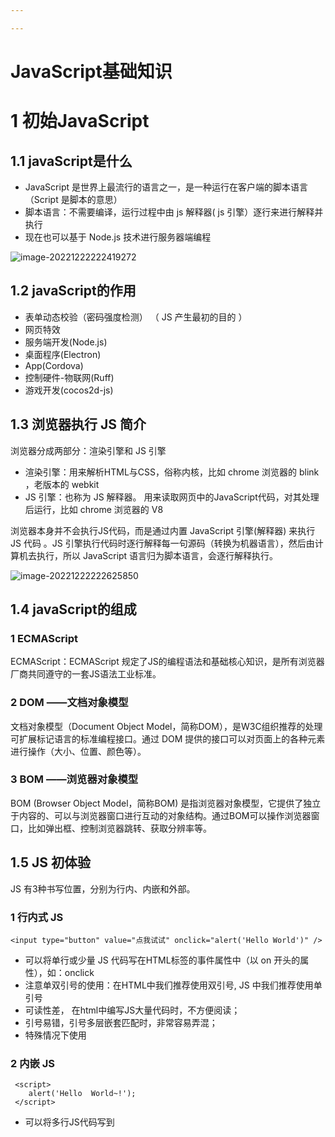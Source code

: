 ```yaml
---

---
```


# JavaScript基础知识

# 1	初始JavaScript

## 1.1  javaScript是什么

- JavaScript 是世界上最流行的语言之一，是一种运行在客户端的脚本语言 （Script 是脚本的意思）
- 脚本语言：不需要编译，运行过程中由 js 解释器( js 引擎）逐行来进行解释并执行
- 现在也可以基于 Node.js 技术进行服务器端编程

![image-20221222222419272](C:/Users/ly/AppData/Roaming/Typora/typora-user-images/image-20221222222419272.png)



## 1.2  javaScript的作用

-  表单动态校验（密码强度检测）  （ JS 产生最初的目的 ）
-  网页特效
-  服务端开发(Node.js)
-  桌面程序(Electron)
-  App(Cordova) 
-  控制硬件-物联网(Ruff)
-  游戏开发(cocos2d-js)



##  1.3  浏览器执行 JS 简介

浏览器分成两部分：渲染引擎和 JS 引擎

-  渲染引擎：用来解析HTML与CSS，俗称内核，比如 chrome 浏览器的 blink ，老版本的 webkit
-  JS 引擎：也称为 JS 解释器。 用来读取网页中的JavaScript代码，对其处理后运行，比如 chrome  浏览器的 V8

浏览器本身并不会执行JS代码，而是通过内置 JavaScript 引擎(解释器) 来执行 JS 代码 。JS 引擎执行代码时逐行解释每一句源码（转换为机器语言），然后由计算机去执行，所以 JavaScript 语言归为脚本语言，会逐行解释执行。

![image-20221222222625850](C:/Users/ly/AppData/Roaming/Typora/typora-user-images/image-20221222222625850.png)



## 1.4  javaScript的组成

### 1 ECMAScript

ECMAScript：ECMAScript 规定了JS的编程语法和基础核心知识，是所有浏览器厂商共同遵守的一套JS语法工业标准。

### 2 DOM ——文档对象模型

文档对象模型（Document Object Model，简称DOM），是W3C组织推荐的处理可扩展标记语言的标准编程接口。通过 DOM 提供的接口可以对页面上的各种元素进行操作（大小、位置、颜色等）。

### 3 BOM ——浏览器对象模型

BOM (Browser Object Model，简称BOM) 是指浏览器对象模型，它提供了独立于内容的、可以与浏览器窗口进行互动的对象结构。通过BOM可以操作浏览器窗口，比如弹出框、控制浏览器跳转、获取分辨率等。



## 1.5  JS 初体验

JS 有3种书写位置，分别为行内、内嵌和外部。 

### 1 行内式 JS

```
<input type="button" value="点我试试" onclick="alert('Hello World')" />
```

- 可以将单行或少量 JS 代码写在HTML标签的事件属性中（以 on 开头的属性），如：onclick
- 注意单双引号的使用：在HTML中我们推荐使用双引号, JS 中我们推荐使用单引号
- 可读性差， 在html中编写JS大量代码时，不方便阅读；
- 引号易错，引号多层嵌套匹配时，非常容易弄混；
- 特殊情况下使用

### 2 内嵌 JS

```
 <script>
    alert('Hello  World~!');
 </script>
```

- 可以将多行JS代码写到 <script> 标签中
- 内嵌 JS 是学习时常用的方式

### 3 外部 JS文件

```
<script src="my.js"></script>
```

- 利于HTML页面代码结构化，把大段 JS代码独立到 HTML 页面之外，既美观，也方便文件级别的复用
- 引用外部 JS文件的 script 标签中间不可以写代码
- 适合于JS 代码量比较大的情况



## 1.6 JavaScript 注释

### 1 单行注释

//  用来注释单行文字（  快捷键   ctrl  +  /   ）

### 2 多行注释

/* */  用来注释多行文字（ 默认快捷键  alt +  shift  + a ） 
快捷键修改为：   ctrl + shift  +  /  
vscode- 首选项按- 键盘快捷方式 -查找 原来的快捷键-修改为新的快捷键 -回车确认



## 1.7  JavaScript 输入输出语句

| **方法**         | **说明**                       | **归属** |
| ---------------- | ------------------------------ | -------- |
| alert(msg)       | 浏览器弹出警示框               | 浏览器   |
| console.log(msg) | 浏览器控制台打印输出信息       | 浏览器   |
| prompt(info)     | 浏览器弹出输入框，用户可以输入 | 浏览器   |

注意：alert() 主要用来显示消息给用户，console.log() 用来给程序员自己看运行时的消息。

```
<script>
        // 这是一个输入框
        prompt('请输入您的年龄');
        // alert 弹出警示框 输出的 展示给用户的
        alert('计算的结果是');
        // console 控制台输出 给程序员测试用的  
        console.log('我是程序员能看到的');
</script>
```



## 1.8   解释型语言和编译型语言

### 1 概述

计算机不能直接理解任何除机器语言以外的语言，所以必须要把程序员所写的程序语言翻译成机器语言才能执行程序。程序语言翻译成机器语言的工具，被称为翻译器

![image-20221224153930345](C:/Users/ly/AppData/Roaming/Typora/typora-user-images/image-20221224153930345.png)

-  翻译器翻译的方式有两种：一个是编译，另外一个是解释。两种方式之间的区别在于翻译的时间点不同
-  编译器是在代码执行之前进行编译，生成中间代码文件
-  解释器是在运行时进行及时解释，并立即执行(当编译器以解释方式运行的时候，也称之为解释器)

### 2 执行过程

![image-20221224154014588](C:/Users/ly/AppData/Roaming/Typora/typora-user-images/image-20221224154014588.png)

类似于请客吃饭：

- 编译语言：首先把所有菜做好，才能上桌吃饭
- 解释语言：好比吃火锅，边吃边涮，同时进行







# 2	变量

## 2.1  变量概述

### 1 什么是变量

白话：变量就是一个装东西的盒子。
通俗：变量是用于存放数据的容器。 我们通过 变量名 获取数据，甚至数据可以修改

![image-20221223133040365](C:/Users/ly/AppData/Roaming/Typora/typora-user-images/image-20221223133040365.png)

### 2 变量在内存中的存储

本质：变量是程序在内存中申请的一块用来存放数据的空间。
类似我们酒店的房间，一个房间就可以看做是一个变量。

![image-20221223133125665](C:/Users/ly/AppData/Roaming/Typora/typora-user-images/image-20221223133125665.png)



## 2.2  变量的使用

变量在使用时分为两步： 1. 声明变量   2. 赋值 

### 1 声明变量

```
//  声明变量  
var age; //  声明一个 名称为age 的变量     
```

- var 是一个 JS关键字，用来声明变量( variable 变量的意思 )。使用该关键字声明变量后，计算机会自动为变量分配内存空间，不需要程序员管
- age 是程序员定义的变量名，我们要通过变量名来访问内存中分配的空间

### 2 赋值

```
age = 10; // 给 age  这个变量赋值为 10
```

- = 用来把右边的值赋给左边的变量空间中   此处代表赋值的意思
- 变量值是程序员保存到变量空间里的值

### 3 变量的初始化

```
var age  = 18;  // 声明变量同时赋值为 18          
```

声明一个变量并赋值， 我们称之为变量的初始化。



## 2.3  变量语法扩展

### 1 更新变量

一个变量被重新复赋值后，它原有的值就会被覆盖，变量值将以最后一次赋的值为准。

```
var age = 18;

age = 81;   // 最后的结果就是81因为18 被覆盖掉了 
```

### 2 同时声明多个变量

```
var age = 10,  name = 'zs', sex = 2; 
```

### 3 声明变量特殊情况

| **情况**                      | **说明**               | **结果**  |
| ----------------------------- | ---------------------- | --------- |
| var age ; console.log (age);  | 只声明 不赋值          | undefined |
| console.log(age)              | 不声明 不赋值 直接使用 | 报错      |
| age  = 10; console.log (age); | 不声明 只赋值          | 10        |



## 2.4  变量命名规范

- 由字母(A-Za-z)、数字(0-9)、下划线(_)、美元符号( $ )组成，如：usrAge, num01, _name
- 严格区分大小写。var app; 和 var App; 是两个变量
- 不能 以数字开头。  18age   是错误的
- 不能 是关键字、保留字。例如：var、for、while
- 变量名必须有意义。 MMD   BBD        nl   →     age  
- 遵守驼峰命名法。首字母小写，后面单词的首字母需要大写。 myFirstName
- 推荐翻译网站： 有道    爱词霸







# 3	数据类型

## 3.1  数据类型简介

### 1 为什么需要数据类型

- 在计算机中，不同的数据所需占用的存储空间是不同的，为了便于把数据分成所需内存大小不同的数据，充分利用存储空间，于是定义了不同的数据类型。
- 简单来说，数据类型就是数据的类别型号。比如姓名“张三”，年龄18，这些数据的类型是不一样的

### 2 变量的数据类型

变量是用来存储值的所在处，它们有名字和数据类型。变量的数据类型决定了如何将代表这些值的位存储到计算机的内存中。JavaScript 是一种弱类型或者说动态语言。这意味着不用提前声明变量的类型，在程序运行过程中，类型会被自动确定。

### 3 数据类型的分类

JS 把数据类型分为两类：

-  简单数据类型 （Number,String,Boolean,Undefined,Null）
-  复杂数据类型 （object)



-  简单数据类型 （Number,String,Boolean,Undefined,Null）
-  复杂数据类型 （object)

## 3.2  简单数据类型

### 基本数据类型

| 简单数据类型 | 说明                                               | 默认值    |
| ------------ | -------------------------------------------------- | --------- |
| Number       | 数字型，包含整型值和浮点型值，如21、0.21           | 0         |
| Boolean      | 布尔值类型，如true, false,等价于1和0               | false     |
| String       | 字符串类型，如”张三”注意咱们js里面，字符串都带引号 | ""        |
| Undefined    | var a;声明了变量a但是没有给值，此时a = undefined   | undefined |
| Null         | var a = null;声明了变量a为空值                     | null      |



#### 数字型Number

```
var age = 21;       // 整数
var Age = 21.3747;  // 小数 

数字型进制
  // 1.八进制数字序列范围：0~7
 var num1 = 07;   // 对应十进制的7
 var num2 = 019;  // 对应十进制的19
 var num3 = 08;   // 对应十进制的8
  // 2.十六进制数字序列范围：0~9以及A~F
 var num = 0xA;   

数字型范围
alert(Number.MAX_VALUE); // 1.7976931348623157e+308
alert(Number.MIN_VALUE); // 5e-324

数字型三个特殊值
alert(Infinity);  // Infinity，代表无穷大，大于任何数值
alert(-Infinity); // -Infinity，代表无穷小，小于任何数值
alert(NaN);       // NaN，代表一个非数值

isNaN()
用来判断一个变量是否为非数字的类型，返回 true 或者 false
var usrAge = 21;
var isOk = isNaN(userAge);
console.log(isNum);            // false ，21 不是一个非数字
var usrName = "andy";
console.log(isNaN(userName));  // true ，"andy"是一个非数字
```



#### 字符串型String

```
字符串型可以是引号中的任意文本，其语法为 双引号 "" 和 单引号''
因为 HTML 标签里面的属性使用的是双引号，JS 这里我们更推荐使用单引号。

字符串引号嵌套
JS 可以用单引号嵌套双引号 ，或者用双引号嵌套单引号 (外双内单，外单内双)
var strMsg = '我是"高帅富"程序猿';   // 可以用''包含""
var strMsg2 = "我是'高帅富'程序猿";  // 也可以用"" 包含''

字符串转义符
| **转义符**  | **解释说明**             	
| \n         | 换行符，n 是 newline 的意思  
| \ \        | 斜杠 \                     
| \'         |  单引号                     
| \"         | ”双引号                     
| \t         | tab 缩进                    
| \b         | 空格 ，b 是 blank 的意思    



字符串长度
var strMsg = "我是帅气多金的程序猿！";
alert(strMsg.length); // 显示 11

字符串拼接
//1.1 字符串 "相加"
alert('hello' + ' ' + 'world'); // hello world
//1.2 数值字符串 "相加"
alert('100' + '100'); // 100100
//1.3 数值字符串 + 数值
alert('11' + 12);     // 1112 

字符串拼接加强
console.log('pink老师' + 18);           // 只要有字符就会相连 
var age = 18;
// console.log('pink老师age岁啦');       // 这样不行哦
console.log('pink老师' + age);          // pink老师18
console.log('pink老师' + age + '岁啦');  // pink老师18岁啦
```



#### 布尔型 Boolean

```
布尔类型有两个值：true 和 false ，其中 true 表示真（对），而 false 表示假（错）。
布尔型和数字型相加的时候， true 的值为 1 ，false 的值为 0。

console.log(true + 1);  // 2
console.log(false + 1); // 1
```



#### Undefined 和 Null

```
一个声明后没有被赋值的变量会有一个默认值 undefined ( 如果进行相连或者相加时，注意结果）
var variable;
console.log(variable);           // undefined
console.log('你好' + variable);  // 你好undefined
console.log(11 + variable);     // NaN
console.log(true + variable);   //  NaN

一个声明变量给 null 值，里面存的值为空（学习对象时，我们继续研究null)
var vari = null;
console.log('你好' + vari);  // 你好null
console.log(11 + vari);     // 11
console.log(true + vari);   //  1
```



## 3.3  获取变量数据类型

### 1 获取检测变量的数据类型(typeof)

```
var num = 18;
console.log(typeof num) // 结果 number 

不同类型的返回值
类型			例				结果
String		typeof ”小白”		 	"string"
Number		typeof 18		   	 "number"
Boolean		typeof true	      	 "boolean"
Undefined	typeof undefined	 "undefined"
Null		typeof null			 "object"

```

### 2 字面量

字面量是在源代码中一个固定值的表示法，通俗来说，就是字面量表示如何表达这个值。

- 数字字面量：8, 9, 10
- 字符串字面量：'黑马程序员', "大前端"
- 布尔字面量：true，false



- 数字字面量：8, 9, 10
- 字符串字面量：'黑马程序员', "大前端"
- 布尔字面量：true，false

## 3.4  数据类型转换

### 1 什么是数据类型转换

使用表单、prompt 获取过来的数据默认是字符串类型的，此时就不能直接简单的进行加法运算，而需要转换变量的数据类型。通俗来说，就是把一种数据类型的变量转换成另外一种数据类型。
我们通常会实现3种方式的转换

- 转换为字符串类型
- 转换为数字型
- 转换为布尔型

### 2 转换为字符串

| 方式             | 说明                         | 案 例                              |
| ---------------- | ---------------------------- | ---------------------------------- |
| toString()       | 转成字符串                   | var num=1;alert(num.toString());   |
| String()强制转换 | 转成字符串                   | var num=1;alert(String(num));      |
| 加号拼接字符串   | 和字符串拼接的结果都是字符串 | var num=1;alert(num+"我是字符串"); |

注意：

- toString() 和 String()  使用方式不一样。
- 三种转换方式，我们更喜欢用第三种加号拼接字符串转换方式， 这一种方式也称之为隐式转换

### 3 转换为数字型(重点)

| 方式                   | 说明                         | 案例                |
| ---------------------- | ---------------------------- | ------------------- |
| parselnt(string)函数   | 将string类型转成整数数值型   | parselnt('78')      |
| parseFloat(string)函数 | 将string类型转成浮点数数值型 | parseFloat('78.21') |
| Number()强制转换函数   | 将string类型转换为数值型     | Number('12')        |
| js隐式转换(-*/)        | 利用算术运算隐式转换为数值型 | '12'-0              |

注意：

- 注意 parseInt 和 parseFloat 单词的大小写，这2个是重点
- 隐式转换是我们在进行算数运算的时候，JS 自动转换了数据类型

### 4 转换为布尔型

| 方式          | 说明               | 案例             |
| ------------- | ------------------ | ---------------- |
| Boolean()函数 | 其他类型转成布尔值 | Boolean('true'); |

- 代表空、否定的值会被转换为 false  ，如 ''、0、NaN、null、undefined  
- 其余值都会被转换为 true

```
console.log(Boolean('')); // false
console.log(Boolean(0)); // false
console.log(Boolean(NaN)); // false
console.log(Boolean(null)); // false
console.log(Boolean(undefined)); // false
console.log(Boolean('小白')); // true
console.log(Boolean(12)); // true
```



## 3.5 扩展

- **标识符**就是指开发人员为变量、属性、函数、参数取的名字。
  标识符不能是关键字或保留字。

- **关键字**：是指 JS本身已经使用了的字，不能再用它们充当变量名、方法名。

  包括：break、case、catch、continue、default、delete、do、else、finally、for、function、if、in、instanceof、new、return、switch、this、throw、try、typeof、var、void、while、with 等。

- **保留字**：实际上就是预留的“关键字”，意思是现在虽然还不是关键字，但是未来可能会成为关键字，同样不能使用它们当变量名或方法名。

  包括：boolean、byte、char、class、const、debugger、double、enum、export、extends、fimal、float、goto、implements、import、int、interface、long、mative、package、private、protected、public、short、static、super、synchronized、throws、transient、volatile 等。







# 4	运算符

## 4.1  运算符

运算符（operator）也被称为操作符，是用于实现赋值、比较和执行算数运算等功能的符号。



JavaScript中常用的运算符有：

-  算数运算符
-  递增和递减运算符
-  比较运算符
-  逻辑运算符
-  赋值运算符



-  算数运算符
-  递增和递减运算符
-  比较运算符
-  逻辑运算符
-  赋值运算符



## 4.2  算数运算符

### 1 算术运算符概述

概念：算术运算使用的符号，用于执行两个变量或值的算术运算。

### 2 浮点数的精度问题

浮点数值的最高精度是 17 位小数，但在进行算术计算时其精确度远远不如整数。

var result = 0.1 + 0.2;    // 结果不是 0.3，而是：0.30000000000000004
console.log(0.07 * 100);   // 结果不是 7，  而是：7.000000000000001

### 3 表达式和返回值

表达式：是由数字、运算符、变量等以能求得数值的有意义排列方法所得的组合(简单理解：是由数字、运算符、变量等组成的式子)

表达式最终都会有一个结果，返回给我们，我们称为**返回值**



## 4.3  递增和递减运算符

### 1 前置递增运算符

++num 前置递增，就是自加1，类似于 num =  num + 1，但是 ++num 写起来更简单。
使用口诀：先自加，后返回值

var  num = 10;
alert(++num + 10);   // 21

### 2 后置递增运算符

num++ 后置递增，就是自加1，类似于 num =  num + 1 ，但是 num++ 写起来更简单。
使用口诀：先返回原值，后自加 

var  num = 10;
alert(10 + num++);  // 20



## 4.4  比较运算符

概念：比较运算符（关系运算符）是两个数据进行比较时所使用的运算符，比较运算后，会返回一个布尔值（true / false）作为比较运算的结果。

## 4.5  逻辑运算符

概念：逻辑运算符是用来进行布尔值运算的运算符，其返回值也是布尔值。后面开发中经常用于多个条件的判断



## 4.6  赋值运算符

概念：用来把数据赋值给变量的运算符。



## 4.7  运算符优先级







# 5	JavaScript流程控制

## 5.1  流程控制-分支

在一个程序执行的过程中，各条代码的执行顺序对程序的结果是有直接影响的。很多时候我们要通过控制代码的执行顺序来实现我们要完成的功能。(简单理解： 流程控制就是来控制我们的代码按照什么结构顺序来执行)
流程控制主要有三种结构，分别是顺序结构、分支结构和循环结构，这三种结构代表三种代码执行的顺序

![image-20221231161117594](C:/Users/ly/AppData/Roaming/Typora/typora-user-images/image-20221231161117594.png)



### 1 三元表达式

1. 语法结构

​		表达式1 ? 表达式2 : 表达式3;

2. 执行思路 

   - 如果表达式1为 true ，则返回表达式2的值，如果表达式1为 false，则返回表达式3的值

   - 简单理解： 就类似于  if  else （双分支） 的简写

   - 如果表达式1为 true ，则返回表达式2的值，如果表达式1为 false，则返回表达式3的值

   - 简单理解： 就类似于  if  else （双分支） 的简写


### 2 分支流程控制 switch 语句

```
switch( 表达式 ){ 
    case value1:
        // 表达式 等于 value1 时要执行的代码
        break;
    case value2:
        // 表达式 等于 value2 时要执行的代码
        break;
    default:
        // 表达式 不等于任何一个 value 时要执行的代码
}
```



## 5.2  流程控制-循环

在程序中，一组被重复执行的语句被称之为**循环体**，能否继续重复执行，取决于循环的终止条件。由循环体及循环的终止条件组成的语句，被称之为**循环语句**

在Js 中，主要有三种类型的循环语句：

-  for 循环
-  while 循环
-  do...while 循环





# 6	函数

## arguments的使用

当我们不确定有多少个参数传递的时候，可以用 arguments 来获取。在 JavaScript 中，arguments 实际上它是当前函数的一个内置对象。所有函数都内置了一个 arguments 对象，arguments 对象中存储了传递的所有实参。

arguments展示形式是一个伪数组，因此可以进行遍历。伪数组具有以下特点：

- 具有 length 属性
- 按索引方式储存数据
- 不具有数组的 push , pop 等方法

```
function fn(){
	console.log(arguments);
}
fn(1,2,3);
```







# 7	作用域

## 7.1  作用域概述

通常来说，一段程序代码中所用到的名字并不总是有效和可用的，而限定这个名字的可用性的代码范围就是这个名字的作用域。作用域的使用提高了程序逻辑的局部性，增强了程序的可靠性，减少了名字冲突。

JavaScript（es6前）中的作用域有两种：

- 全局作用域
- 局部作用域（函数作用域）



## 7.2  作用域

**全局作用域**：作用于所有代码执行的环境(整个 script 标签内部)或者一个独立的 js 文件。

**局部作用域 （函数作用域）**：作用于函数内的代码环境，就是局部作用域。 因为跟函数有关系，所以也称为函数作用域

**注意**： JS 没有块级作用域



## 7.3  作用域链

-  只要是代码，就至少有一个作用域
- 写在函数内部的局部作用域
-  如果函数中还有函数，那么在这个作用域中就又可以诞生一个作用域
-  根据在内部函数可以访问外部函数变量的这种机制，用链式查找决定哪些数据能被内部函数访问，就称作作用域链



## 7.4  案例

**案例一**

```
function f1() {
    var num = 123;
    function f2() {
        console.log( num );
    }
    f2();
}
var num = 456;
f1();
```

**案例二**

```
var a = 1;
function fn1() {
    var a = 2;
    var b = '22';
    fn2();
    function fn2() {
        var a = 3;
        fn3();
        function fn3() {
            var a = 4;
            console.log(a); //a的值 ?
            console.log(b); //b的值 ?
        }
    }
}
fn1();
```







# 8	预解析

## 8.1  预解析

JavaScript 代码是由浏览器中的 JavaScript 解析器来执行的。JavaScript 解析器在运行 JavaScript 代码的时候分为两步：预解析和代码执行。

- 预解析：在当前作用域下, JS 代码执行之前，浏览器会默认把带有 var 和 function 声明的变量在内存中进行提前声明或者定义。
- 代码执行： 从上到下执行JS语句。

预解析只会发生在通过 var 定义的变量和 function 上。学习预解析能够让我们知道为什么在变量声明之前访问变量的值是 undefined，为什么在函数声明之前就可以调用函数。



## 8.2  案例

**案例一**

```
var num = 10;
fun();
function fun() {
  console.log(num);
  var num = 20;
}
//相当执行了以下操作
var num;
function fun() {
  var num;
  console.log(num);
  num = 20;
}
num = 10;
fun();
```

**案例二**

```
var num = 10;
function fn(){
    console.log(num);
    var num = 20;
    console.log(num);
} 
fn();
//相当执行了以下操作
var num;
function fn(){
	var num;
    console.log(num);
    num = 20;
    console.log(num);
} 
num = 10;
fun();
```

**案例三**

```
var a = 18;
f1();
function f1() {
  var b = 9;
  console.log(a);
  console.log(b);
  var a = '123';
}
//相当执行了以下操作
var a;
function f1() 
  var b;
  var a;
  b = 9;
  console.log(a);
  console.log(b);
  a = '123';
}
a = 18;
f1();
```

**案例四**

```
f1();
console.log(c);
console.log(b);
console.log(a);
function f1() {
  var a = b = c = 9;
  //b,c直接赋值，没有var，当全局变量看
  //集体声明 var a = 9,b = 9,c = 9;
  console.log(a);
  console.log(b);
  console.log(c);
}
//相当执行了以下操作
function f1() {
  var a;
  a = b = c = 9;
  console.log(a);
  console.log(b);
  console.log(c);
}
f1();
console.log(c);
console.log(b);
console.log(a);
```









# 9	对象

## 9.1  创建对象的三个方式

在 JavaScript 中，现阶段我们可以采用三种方式创建对象（object）：

- 利用字面量创建对象 
- 利用 new Object 创建对象 
- 利用构造函数创建对象 



**利用字面量创建对象**

```
var star = {
    name : 'pink',
    age : 18,
    sex : '男',
    sayHi : function(){
        alert('大家好啊~');
    }
};
```

**利用new Object创建对象**

```
var andy = new Obect();
andy.name = 'pink';
andy.age = 18;
andy.sex = '男';
andy.sayHi = function(){
    alert('大家好啊~');
}
```

**利用构造函数创建对象**

```
function Person(name, age, sex) {
     this.name = name;
     this.age = age;
     this.sex = sex;
     this.sayHi = function() {
      alert('我的名字叫：' + this.name + '，年龄：' + this.age + '，性别：' + this.sex);
    }
}
var bigbai = new Person('大白', 100, '男');
var smallbai = new Person('小白', 21, '男');
console.log(bigbai.name);
console.log(smallbai.name);
```



## 9.2  遍历对象属性

```
for (var k in obj) {
    console.log(k);      // 这里的 k 是属性名
    console.log(obj[k]); // 这里的 obj[k] 是属性值
}
```







# 10	内置对象

## 10.1  内置对象

-  JavaScript 中的对象分为3种：自定义对象 、内置对象、 浏览器对象
- 前面两种对象是JS 基础 内容，属于 ECMAScript；  第三个浏览器对象属于我们JS 独有的，我们JS API 讲解
-  内置对象就是指 JS 语言自带的一些对象，这些对象供开发者使用，并提供了一些常用的或是最基本而必要的功能（属性和方法）
- 内置对象最大的优点就是帮助我们快速开发
-  JavaScript 提供了多个内置对象：Math、 Date 、Array、String等



## 10.2  查文档

MDN:   https://developer.mozilla.org/zh-CN/



**如何学习对象中的方法**

1. 查阅该方法的功能
2. 查看里面参数的意义和类型
3. 查看返回值的意义和类型
4. 通过 demo 进行测试



## 10.3  Math对象

### 1 封装自己的数学对象

```
var myMath = {
            PI:3.141592653,
            max:function(){
                var max = arguments[0];
                for(var i =1;i<arguments.length;i++){
                    if(arguments[i] > max){
                        max = arguments[i];
                    }
                }
                return max;
            }
        }
console.log(myMath.PI);
console.log(myMath.max(1,5,9));
```

### 2 Math的数学方法

Math 对象不是构造函数，它具有数学常数和函数的属性和方法。跟数学相关的运算（求绝对值，取整、最大值等）可以使用 Math 中的成员。

```
Math.PI		 			 // 圆周率
Math.floor() 	 		 // 向下取整
Math.ceil()        		 // 向上取整
Math.round()       		 // 四舍五入版 就近取整   注意 -3.5   结果是  -3 
Math.abs()		 		 // 绝对值
Math.max()/Math.min()	 // 求最大和最小值 
```

### 3 随机数方法(Math.random())

**`Math.random`**（） 函数返回一个浮点数，伪随机数在范围从0 到小于1，也就是说，从 0（包括 0）往上，但是不包括 1（排除 **1**），然后您可以缩放**到**所需的范围。实现将初始种子选择到随机数生成算法;它不能被用户选择或重置。

```
console.log(Math.random());

//得到一个两数之间的随机整数，包括两个数在内
//Math.floor(Math.random() * (max - min + 1)) + min;
function getRandom(min,max){
return Math.floor(Math.random() * (max - min + 1)) + min;
}
console.log(getRandom(1,10));

//随机点名
var arr =['李妍','周狗','周志狗'];
console.log(arr[getRandom(0,arr.length-1)]);
```



## 10.4  日期对象

### 1 创建一个Date日期对象

```
var date = new Date();
console.log(date); 
```

### 2 创建一个日期对象的几种方法

```
var today = new Date();
var birthday = new Date('December 17, 1995 03:24:00');
var birthday = new Date('1995-12-17T03:24:00');
var birthday = new Date(1995, 11, 17);
var birthday = new Date(1995, 11, 17, 3, 24, 0);
```

### 3 日期格式化

| 方法名        | 说明                     | 代码               |
| ------------- | ------------------------ | ------------------ |
| getFullYear() | 获取当年                 | dObj.getFullYear() |
| getMonth(     | 获取当月(0-11)           | dObj.getMonth()    |
| getDate()     | 获取当天日期             | dObj.getDate()     |
| getDay()      | 获取星期几(周日0到周六6) | dObj.getDay()      |
| getHours()    | 获取当前小时             | dObj.getHours()    |
| getMinutes(   | 获取当前分钟             | dObj.getMinutes()  |
| getSeconds()  | 获取当前秒钟             | dObj.getSeconds()  |

### 4 获取日期的总的毫秒形式

```
//我们距离1970.1.1总的毫秒数
var date = new Date();
console.log(date.valueOf());
console.log(date.getTime());

//返回的就是总的毫秒数(简单写法)
var date1 = +new Date();
console.log(date1);

//H5新增的方法
console.log(Date.now());
```



## 10.5  数组对象

### 1 创建数组对象的两种方式				

-  字面量方式
-  new Array()

```
//1.利用数组字面量
var arr = [1,2,3];
console.log(arr[0]);

//2.利用new Array()
//(1)创建了一个空的数组
var arr1 = new Array();

//(2)这个表示创建了一个长度为2的数组
var arr2 = new Array(2);
console.log(arr2);

//(3)创建一个数组，里面有2，3这两个元素
var arr3 = new Array(2,3);
console.log(arr3);
```

### 2 检测是否为数组

检测是否为数组

-  instanceof 运算符，可以判断一个对象是否属于某种类型
-  Array.isArray()用于判断一个对象是否为数组，isArray() 是 HTML5 中提供的方法

```
//1.instanceof运算符
var arr = [];
var obj = {};
console.log(arr instanceof Array);
console.log(obj instanceof Array);

//2.Array.isArray(参数),h5新增的方法
console.log(Array.isArray(arr));
console.log(Array.isArray(obj));
```

### 3 添加删除数组元素方法

| 方法名        | 说明                     | 代码               |
| ------------- | ------------------------ | ------------------ |
| getFullYear() | 获取当年                 | dObj.getFullYear() |
| getMonth(     | 获取当月(0-11)           | dObj.getMonth()    |
| getDate()     | 获取当天日期             | dObj.getDate()     |
| getDay()      | 获取星期几(周日0到周六6) | dObj.getDay()      |
| getHours()    | 获取当前小时             | dObj.getHours()    |
| getMinutes(   | 获取当前分钟             | dObj.getMinutes()  |
| getSeconds()  | 获取当前秒钟             | dObj.getSeconds()  |

```
var arr = [1,2,3];
//1.push()在数组末尾添加元素
var length = arr.push(4,'pink');//返回的结果是新数组的长度5
//2.unshift()在数组开头添加元素
var length1 = arr.unshift('red','purple');//返回的也是新数组的长度

//3.pop()它可以删除数组的最后一个元素
console.log(arr.pop());//返回结果是最后一个元素
//4.shift()它可以删除数组的第一个元素
console.log(arr.shift());//返回结果是第一个元素

console.log(arr);
```

### 4 数组翻转和排序

| 方法名    | 说明                         | 是否修改原数组                   |
| --------- | ---------------------------- | -------------------------------- |
| reverse() | 颠倒数组中元素的顺序，无参数 | 该方法会改变原来的数组返回新数组 |
| sort()    | 对数组的元素进行排序         | 该方法会改变原来的数组返回新数组 |

```
//1.翻转数组
var arr = ['pink','red','blue'];
arr.reverse();
console.log(arr);

//2.数组排序
var arr1 = [13,4,77,1,7];
arr1.sort(function(a,b){
return a-b;//升序的顺序排序
});
console.log(arr1);
```

### 5 数组索引方法

| 方法名        | 说明                           | 返回值                                   |
| ------------- | ------------------------------ | ---------------------------------------- |
| indexOf()     | 数组中查找给定元素的第一个索引 | 如果存在返回索引号如果不存在，则返回-1。 |
| lastIndexOf() | 在数组中的最后一个的索引       | 如果存在返回索引号如果不存在，则返回-1。 |

```
//indexOf,作用就是返回该数组元素第一个出现的索引号;如果没有,返回-1。
//lastIndexOf,作用就是返回该数组元素最后一个出现的索引号;如果没有,返回-1。
var arr = ['red','green','blue','pink','blue'];
console.log(arr.indexOf('blue'));
console.log(arr.lastIndexOf('blue'));
```

### 6 数组转换为字符串

| 方法名         | 说明                                         | 返回值         |
| -------------- | -------------------------------------------- | -------------- |
| toString()     | 把数组转换成字符串，逗号分隔每一项           | 返回一个字符串 |
| join('分隔符') | 方法用于把数组中的所有元素转换为一个字符串。 | 返回一个字符串 |

```
//1.toString()将我们的数组转换为字符串
var arr = [1,2,3];
console.log(arr.toString());

//2.join(分隔符)
var arr1 = ['green','blue','pink'];
console.log(arr1.join());
console.log(arr1.join('-'));
console.log(arr1.join('&'));
```



## 10.6  字符串对象

### 1 基本包装类型

为了方便操作基本数据类型，JavaScript 还提供了三个特殊的引用类型：String、Number和 Boolean。

```
// 1. 生成临时变量，把简单类型包装为复杂数据类型
var temp = new String('andy');
// 2. 赋值给我们声明的字符变量
str = temp;
// 3. 销毁临时变量
temp = null;
```

### 2 字符串不可变

```
//字符串的不可变性，不要大量的拼接字符串
var str = 'andy';
console.log(str);
str = 'red';
console.log(str);
```

### 3  根据字符返回位置

| 方法名                             | 说明                                                         |
| ---------------------------------- | ------------------------------------------------------------ |
| indexOf('要查找的字符',开始的位置) | 返回指定内容在元字符串中的位置，如果找不到就返回-1,开始的位置是 index索引号 |
| lastlndexOf()                      | 从后往前找，只找第一个匹配的                                 |

```
var str = '改革春风锤满地，春天来了';
console.log(str.indexOf('春'));		//2
console.log(str.lastIndexOf('春'));	//8
```

### 4 根据位置返回字符

| 方法名            | 说明                                     | 使用                         |
| ----------------- | ---------------------------------------- | ---------------------------- |
| charAt(index)     | 返回指定位置的字符(index字符串的索引号)  | str.charAt(0)                |
| charCodeAt(index) | 获取指定位置处字符的ASCII码(index索引号) | str.charCodeAt(0)            |
| str[index]        | 获取指定位置处字符                       | HTML5,IE8+支持和charAt()等效 |

```
//1.chatAt(index)根据位置返回字符
var str = 'andy';
console.log(str.charAt(3));

//2.遍历所有的字符
for(var i = 0;i<str.length;i++){
console.log(str.charAt(i));
}

//3.charCodeAt(index)指定位置处的ASCLL码,目的：判断用户按下了那个键
console.log(str.charCodeAt(0));

//4.str[index],h5新增的
console.log(str[0]);
```

### 5 字符串操作方法

| 方法名                  | 说 明                                                        |
| ----------------------- | ------------------------------------------------------------ |
| concat(str1,str2,str3…) | concat()方法用于连接两个或多个字符串。拼接字符串，等效于+,+更常用 |
| substr(start,length)    | 从start位置开始(索引号),length取的个数重点记住这个           |
| slice(start, end)       | 从start位置开始，截取到end位置，end取不到(他们俩都是索引号)  |
| substring(start, end)   | 从start位置开始，截取到end位置，end取不到。基本和slice相同，但是不接受负值 |





# 11	简单类型与复杂类型

## 11.1  简单类型与复杂类型

简单类型又叫做基本数据类型或者值类型，复杂类型又叫做引用类型。

-  值类型：简单数据类型/基本数据类型，在存储时变量中存储的是值本身，因此叫做值类型string ，number，boolean，undefined，null
-  引用类型：复杂数据类型，在存储时变量中存储的仅仅是地址（引用），因此叫做引用数据类型。通过 new 关键字创建的对象（系统对象、自定义对象），如 Object、Array、Date等



## 11.2  堆和栈

堆栈空间分配区别：
　　1、栈（操作系统）：由操作系统自动分配释放存放函数的参数值、局部变量的值等。其操作方式类似于数据结构中的栈；
简单数据类型存放到栈里面
　　2、堆（操作系统）：存储复杂类型(对象)，一般由程序员分配释放，若程序员不释放，由垃圾回收机制回收。
复杂数据类型存放到堆里面

![image-20230106133132007](C:/Users/ly/AppData/Roaming/Typora/typora-user-images/image-20230106133132007.png)

注意：简单数据类型 null 返回的是一个空的对象(object)



## 11.3  简单类型的内存分配

-  值类型（简单数据类型）： string ，number，boolean，undefined，null
-  值类型变量的数据直接存放在变量（栈空间）中

![image-20230106133500024](C:/Users/ly/AppData/Roaming/Typora/typora-user-images/image-20230106133500024.png)



## 11.4  复杂类型的内存分配

-  引用类型（复杂数据类型）：通过 new 关键字创建的对象（系统对象、自定义对象），如 Object、Array、Date等
-  引用类型变量（栈空间）里存放的是地址，真正的对象实例存放在堆空间中

![image-20230106133545417](C:/Users/ly/AppData/Roaming/Typora/typora-user-images/image-20230106133545417.png)



## 11.5  简单类型传参

函数的形参也可以看做是一个变量，当我们把一个值类型变量作为参数传给函数的形参时，其实是把变量在栈空间里的值复制了一份给形参，那么在方法内部对形参做任何修改，都不会影响到的外部变量。

```
function fn(a) {
    a++;
    console.log(a); 
}
var x = 10;
fn(x);
console.log(x)；
```



## 11.6  复杂类型传参

函数的形参也可以看做是一个变量，当我们把引用类型变量传给形参时，其实是把变量在栈空间里保存的堆地址复制给了形参，形参和实参其实保存的是同一个堆地址，所以操作的是同一个对象。

```
function Person(name) {
    this.name = name;
}
function f1(x) { // x = p
    console.log(x.name); // 2. 这个输出什么 ?     刘德华 
    x.name = "张学友";
    console.log(x.name); // 3. 这个输出什么 ?     张学友
}
var p = new Person("刘德华");
console.log(p.name);    // 1. 这个输出什么 ?   	刘德华
f1(p);
console.log(p.name);    // 4. 这个输出什么 ?	  	张学友
```


